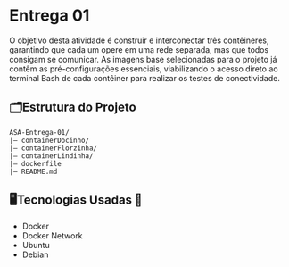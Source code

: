 # Entrega 01
O objetivo desta atividade é construir e interconectar três contêineres, garantindo que cada um opere em uma rede separada, mas que todos consigam se comunicar. As imagens base selecionadas para o projeto já contêm as pré-configurações essenciais, viabilizando o acesso direto ao terminal Bash de cada contêiner para realizar os testes de conectividade. 



## 🗂️Estrutura do Projeto
```
ASA-Entrega-01/
|— containerDocinho/ 
|— containerFlorzinha/
|— containerLindinha/
|— dockerfile
|— README.md 
```  


## 🖥️Tecnologias Usadas 🌿

* Docker
* Docker Network
* Ubuntu
* Debian
